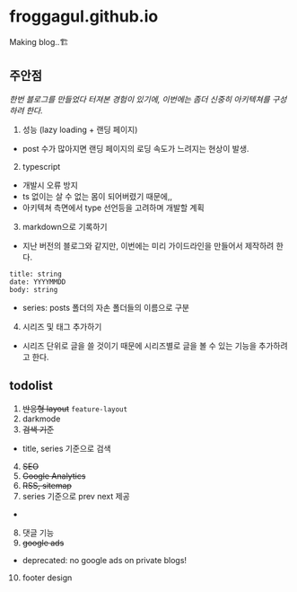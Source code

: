 # froggagul.github.io

Making blog..🏗️

## 주안점
*한번 블로그를 만들었다 터져본 경험이 있기에, 이번에는 좀더 신중히 아키텍쳐를 구성하려 한다.*
1. 성능 (lazy loading + 랜딩 페이지)
  - post 수가 많아지면 랜딩 페이지의 로딩 속도가 느려지는 현상이 발생.
2. typescript
  - 개발시 오류 방지
  - ts 없이는 살 수 없는 몸이 되어버렸기 때문에,, 
  - 아키텍쳐 측면에서 type 선언등을 고려하며 개발할 계획
3. markdown으로 기록하기
  - 지난 버전의 블로그와 같지만, 이번에는 미리 가이드라인을 만들어서 제작하려 한다.
  ```
  title: string
  date: YYYYMMDD
  body: string
  ```
  - series: posts 폴더의 자손 폴더들의 이름으로 구분
  
4. 시리즈 및 태그 추가하기
  - 시리즈 단위로 글을 쓸 것이기 때문에 시리즈별로 글을 볼 수 있는 기능을 추가하려고 한다.

## todolist
1. ~~반응형 layout~~ `feature-layout`
2. darkmode
3. ~~검색 기준~~
  * title, series 기준으로 검색
4. ~~SEO~~
5. ~~Google Analytics~~
6. ~~RSS, sitemap~~
7. series 기준으로 prev next 제공
  * 
8. 댓글 기능
9. ~~google ads~~
  * deprecated: no google ads on private blogs!
10. footer design